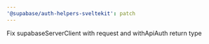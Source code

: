 ```yaml
---
'@supabase/auth-helpers-sveltekit': patch
---
```


Fix supabaseServerClient with request and withApiAuth return type
